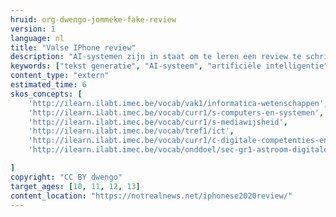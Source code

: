 ```yaml
---
hruid: org-dwengo-jommeke-fake-review
version: 1
language: nl
title: "Valse IPhone review"
description: "AI-systemen zijn in staat om te leren een review te schrijven."
keywords: ["tekst generatie", "AI-systeem", "artificiële intelligentie"]
content_type: "extern"
estimated_time: 6
skos_concepts: [
    'http://ilearn.ilabt.imec.be/vocab/vak1/informatica-wetenschappen', 
    'http://ilearn.ilabt.imec.be/vocab/curr1/s-computers-en-systemen',
    'http://ilearn.ilabt.imec.be/vocab/curr1/s-mediawijsheid',
    'http://ilearn.ilabt.imec.be/vocab/tref1/ict',
    'http://ilearn.ilabt.imec.be/vocab/curr1/c-digitale-competenties-en-mediawijsheid',
    'http://ilearn.ilabt.imec.be/vocab/onddoel/sec-gr1-astroom-digitale-competenties-en-mediawijsheid-4.5',

]
copyright: "CC BY dwengo"
target_ages: [10, 11, 12, 13]
content_location: "https://notrealnews.net/iphonese2020review/"
---
```




